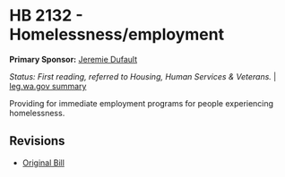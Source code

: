 # HB 2132 - Homelessness/employment
**Primary Sponsor:** [Jeremie Dufault](/person/leg/dufault_je.md)

*Status: First reading, referred to Housing, Human Services & Veterans.* | [leg.wa.gov summary](https://app.leg.wa.gov/billsummary?BillNumber=2132&Year=2021)

Providing for immediate employment programs for people experiencing homelessness.

## Revisions
* [Original Bill](1/)